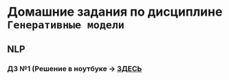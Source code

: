 # Домашние задания по дисциплине `Генеративные модели`


## NLP


### ДЗ №1 (Решение в ноутбуке -> [ЗДЕСЬ](gen-ai_hw\NLP\hw_1\Filonenko_Nikita_Dmitrievich_GenDL_HT1_base.ipynb)